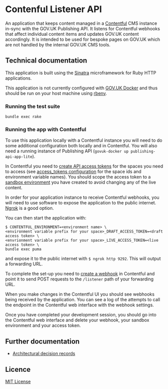 # Contenful Listener API

An application that keeps content managed in a [Contentful][] CMS instance in-sync with the GOV.UK Publishing API. It listens for Contentful webhooks that affect individual content items and updates GOV.UK content accordingly. It is intended to be used for bespoke pages on GOV.UK which are not handled by the internal GOV.UK CMS tools.

[Contentful]: https://www.contentful.com/

## Technical documentation

This application is built using the [Sinatra](https://sinatrarb.com/) microframework for Ruby HTTP applications.

<!-- TODO: replace below following integration with GOV.UK Docker -->
<!-- You can use the [GOV.UK Docker environment](https://github.com/alphagov/govuk-docker) to run the application and its tests with the GOV.UK dependencies. Follow [the usage instructions](https://github.com/alphagov/govuk-docker#usage) to get started. -->

This application is not currently configured with [GOV.UK Docker](https://github.com/alphagov/govuk-docker) and thus should be run on your host machine using [rbenv](https://github.com/rbenv/rbenv).

### Running the test suite

```
bundle exec rake
```

### Running the app with Contentful

<!-- TODO: update following integration with GOV.UK Docker -->

<!-- While you can run this app with GOV.UK Docker without additional configuration, this doesn't integrate with Contentful so may be of limited use. To use this application locally with a Contentful instance you will need to do some additional configuration both locally and in Contentful. -->

To use this application locally with a Contentful instance you will need to do some additional configuration both locally and in Contentful. You will also need a running instance of Publishing API (`govuk-docker up publishing-api-app-lite`).

In Contentful you need to [create API access tokens][access-tokens] for the spaces you need to access (see [access_tokens configuration](config/access_tokens.yaml.erb) for the space ids and environment variable names). You should scope the access token to a [sandbox environment][] you have created to avoid changing any of the live content.

In order for your application instance to receive Contentful webhooks, you will need to use software to expose the application to the public internet. [Ngrok](https://ngrok.com/) is a good option.

<!--
You can then start the application with GOV.UK Docker:

```
$ govuk-docker run -p 9292:9292 \
-e CONTENTFUL_ENVIRONMENT=<environment name> \
-e <environment variable prefix for your space>_DRAFT_ACCESS_TOKEN=<draft access token> \
-e <envrionment variable prefix for your space>_LIVE_ACCESS_TOKEN=<live access token> \
contentful-listener-api-app \
bundle exec puma
```
-->

You can then start the application with:

```
$ CONTENTFUL_ENVIRONMENT=<environment name> \
<environment variable prefix for your space>_DRAFT_ACCESS_TOKEN=<draft access token> \
<envrionment variable prefix for your space>_LIVE_ACCESS_TOKEN=<live access token> \
bundle exec puma
```

and expose it to the public internet with `$ ngrok http 9292`. This will output a forwarding URL.

To complete the set-up you need to [create a webhook][] in Contentful and point it to send POST requests to the `/listener` path of your forwarding URL.

When you make changes in the Contentful UI you should see webhooks being received by the application. You can see a log of the attempts to call the endpoint in the Contentful web interface with the webhook settings.

Once you have completed your development session, you should go into the Contentful web interface and delete your webhook, your sandbox environment and your access token.

[access-tokens]:https://www.contentful.com/developers/docs/references/authentication/#the-content-delivery-and-preview-api
[sandbox environment]: https://www.contentful.com/developers/docs/concepts/multiple-environments/
[create a webhook]: https://www.contentful.com/developers/docs/concepts/webhooks/#create-and-configure-a-webhook

## Further documentation

- [Architectural decision records](docs/adr)

## Licence

[MIT License](LICENCE)
